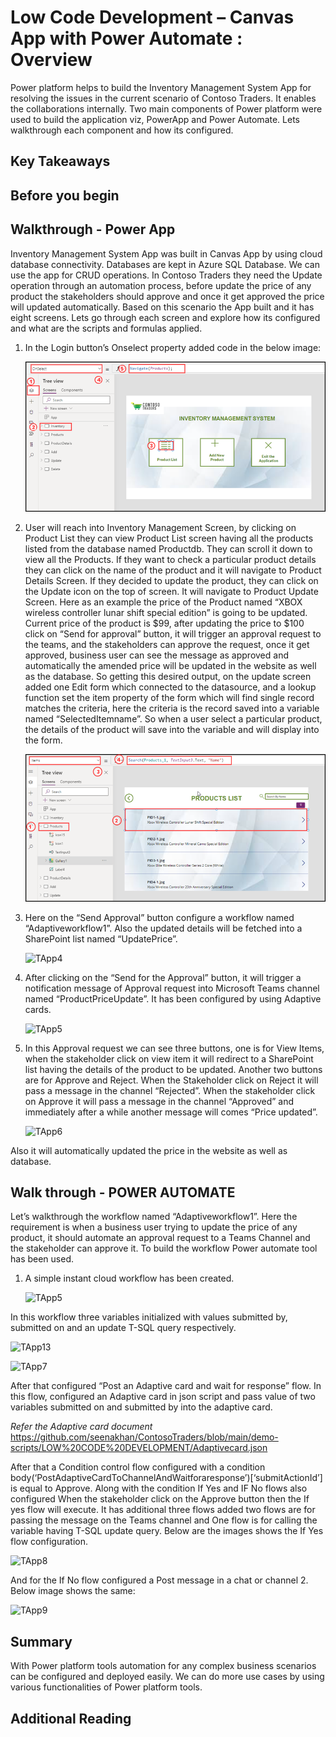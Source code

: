 # Low Code Development – Canvas App with Power Automate : Overview

Power platform helps to build the Inventory Management System App for resolving the issues in the current scenario of Contoso Traders. It enables the collaborations internally. Two main components of Power platform were used to build the application viz, PowerApp and Power Automate. Lets walkthrough each component and how its configured. 

## Key Takeaways


## Before you begin


## Walkthrough - Power App 

Inventory Management System App was built in Canvas App by using cloud database connectivity. Databases are kept in Azure SQL Database. We can use the app for CRUD operations. In Contoso Traders they need the Update operation through an automation process, before update the price of any product the stakeholders should approve and once it get approved the price will updated automatically. Based on this scenario the App built and it has eight screens. Lets go through each screen and explore how its configured and what are the scripts and formulas applied.  
     
      
1. In the Login button’s Onselect property added code in the below image:
      
    ![TApp2](images/TApp2.png)
      
3. User will reach into Inventory Management Screen, by clicking on Product List they can view Product List screen having all the products listed from the database named Productdb. They can scroll it down to view all the Products. If they want to check a particular product details they can click on the name of the product and it will navigate to Product Details Screen. If they decided to update the product, they can click on the Update icon on the top of screen. It will navigate to Product Update Screen. Here as an example the price of the Product named “XBOX wireless controller lunar shift special edition” is going to be updated. Current price of the product is $99, after updating the price to $100 click on “Send for approval” button, it will trigger an approval request to the teams, and the stakeholders can approve the request, once it get approved, business user can see the message as approved and automatically the amended price will be updated in the website as well as the database. So getting this desired output, on the update screen added one Edit form which connected to the datasource, and a lookup function set the item property of the form which will find single record matches the criteria, here the criteria is the record saved into a variable named “SelectedItemname”. So when a user select a particular product, the details of the product will save into the  variable and will display into the form. 
       
       
    ![TApp3](images/TApp3.png)
       
       
 4. Here on the “Send Approval” button configure a workflow named “Adaptiveworkflow1”. Also the updated details will be fetched into a SharePoint list named “UpdatePrice”.
       
    ![TApp4](images/TApp4.png)
       
 5. After clicking on the “Send for the Approval” button, it will trigger a notification message of Approval request into Microsoft Teams channel named “ProductPriceUpdate”. It has been configured by using Adaptive cards.

    ![TApp5](images/App7.png)
       
   
       
 6. In this Approval request we can see three buttons, one is for View Items, when the stakeholder click on view item it will redirect to a SharePoint list having the details of the product to be updated. Another two buttons are for Approve and Reject. When the Stakeholder click on Reject it will pass a message in the channel “Rejected”. When the stakeholder click on Approve it will pass a message in the channel “Approved” and immediately after a while another message will comes “Price updated”.
       
    ![TApp6](images/App9.png)
       
 Also it will automatically updated the price in the website as well as database.

## Walk through - POWER AUTOMATE

Let’s walkthrough the workflow named “Adaptiveworkflow1”. Here the requirement is when a business user trying to update the price of any product, it should automate an approval request to a Teams Channel and the stakeholder can approve it. To build the workflow Power automate tool has been used.

1. A simple instant cloud workflow has been created.

   ![TApp5](images/TApp5.png)
        
In this workflow three variables initialized with values submitted by, submitted on and an update T-SQL query respectively.
           
   ![TApp13](images/TApp6.png)
   
   ![TApp7](images/TApp7.png)
        
After that configured “Post an Adaptive card and wait for response” flow. In this flow, configured an Adaptive card in json script and pass value of two variables submitted on and submitted by into the adaptive card. 


*Refer the Adaptive card document* https://github.com/seenakhan/ContosoTraders/blob/main/demo-scripts/LOW%20CODE%20DEVELOPMENT/Adaptivecard.json 

After that a Condition control flow configured with a condition body(‘PostAdaptiveCardToChannelAndWaitforaresponse’)[‘submitActionId’] is equal to Approve. Along with the condition If Yes and IF No flows also configured When the stakeholder click on the Approve button then the If yes flow will execute. It has additional three flows added two flows are for passing the message on the Teams channel and One flow is for calling the variable having T-SQL update query. Below are the images shows the If Yes flow configuration.

 
    
  ![TApp8](images/TApp8.png)
    
And for the If No flow configured a Post message in a chat or channel 2. Below image shows the same:

   ![TApp9](images/TApp9.png)

## Summary

With Power platform tools automation for any complex business scenarios can be configured and deployed easily. We can do more use cases by using various functionalities of Power platform tools.

## Additional Reading



      
      
      
